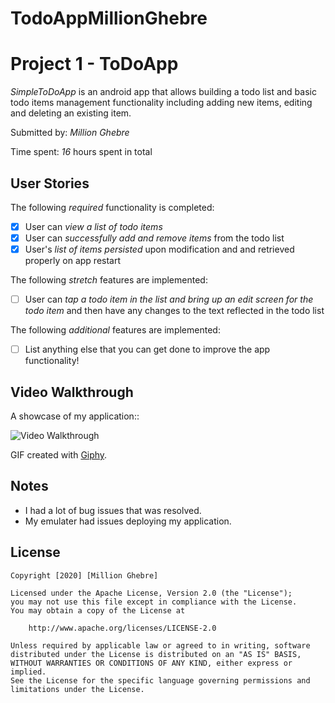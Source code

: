 # TodoAppMillionGhebre
# Project 1 - ToDoApp

*SimpleToDoApp* is an android app that allows building a todo list and basic todo items management functionality including adding new items, editing and deleting an existing item.

Submitted by: *Million Ghebre*

Time spent: *16* hours spent in total

## User Stories

The following *required* functionality is completed:

* [X] User can *view a list of todo items*
* [X] User can *successfully add and remove items* from the todo list
* [X] User's *list of items persisted* upon modification and and retrieved properly on app restart

The following *stretch* features are implemented:

* [ ] User can *tap a todo item in the list and bring up an edit screen for the todo item* and then have any changes to the text reflected in the todo list

The following *additional* features are implemented:

* [ ] List anything else that you can get done to improve the app functionality!

## Video Walkthrough

A showcase of my application::

<img src='https://media.giphy.com/media/PnmZsqOUWusH0ZFf6Y/giphy.gif' title='Video Walkthrough' width='' alt='Video Walkthrough' />

GIF created with [Giphy](http://www.giphy.com/).

## Notes

- I had a lot of bug issues that was resolved.
- My emulater had issues deploying my application.

## License

    Copyright [2020] [Million Ghebre]

    Licensed under the Apache License, Version 2.0 (the "License");
    you may not use this file except in compliance with the License.
    You may obtain a copy of the License at

        http://www.apache.org/licenses/LICENSE-2.0

    Unless required by applicable law or agreed to in writing, software
    distributed under the License is distributed on an "AS IS" BASIS,
    WITHOUT WARRANTIES OR CONDITIONS OF ANY KIND, either express or implied.
    See the License for the specific language governing permissions and
    limitations under the License.
